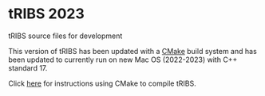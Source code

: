 # tRIBS 2023
tRIBS source files for development 

This version of tRIBS has been updated with a [CMake](https://cmake.org/) build system and has been updated to currently run on new Mac OS (2022-2023) with C++ standard 17.

Click [here](./md/CMake.md) for instructions using CMake to compile tRIBS.

<!-- This verison of tRIBS incorporates significant developement, with the latest modifications made by Josh Cederstrom over the course of his degree. This version also includes fixes from Ara Ko, Carlos Lizarraga, and Xiaoyang. It does not include updates to make files, as a current goal is to bypass this step by using CMake.

Fixes includes:
- various bug fixes that may or may have not been incorporated into the main code version
- additions to model outputs to meet the needs of my project e.g. adding snowpack sublimation and evaporation to the outputs
- changes in variable outputs for certain files e.g. replacing certain variables in dynamic file with the cumulative values
- additions to snow model like windspeed reduction below the canopy and ability to specify snow liquid water holding capacity in the input file.

To find these changes search for "CJC", "CJC2019", "CJC2020", and "CJC2021"

This version does incorporate the ability to load soil parameters in the form of grids. -->
